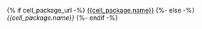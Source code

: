 {% if cell_package_url -%}
[{{cell_package.name}}](cell_package_url)
{%- else -%}
*{{cell_package.name}}*
{%- endif -%}